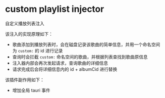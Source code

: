 # custom playlist injector

自定义播放列表注入

该注入的实现原理如下：

- 歌曲添加到播放列表时，会在磁盘记录该歌曲的简单信息，并用一个命名空间为 `custom:` 的 id 进行记录
- 查询时会拦截 `custom:` 命名空间的歌曲，并根据列表查找到歌曲原信息
- 注入器内部会再次发起请求，查询歌曲的详细信息
- 请求完成后会将详细信息内的 id + albumCid 进行替换

该插件副作用如下：

- 增加全局 tauri 事件